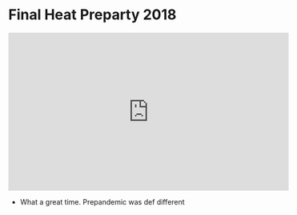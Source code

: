# Final Heat Preparty 2018

<iframe width="560" height="315" src="https://www.youtube-nocookie.com/embed/jtJMcFVCZNo" title="YouTube video player" frameborder="0" allow="accelerometer; autoplay; clipboard-write; encrypted-media; gyroscope; picture-in-picture; web-share" allowfullscreen></iframe>

- What a great time. Prepandemic was def different
